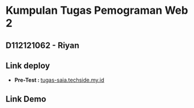 # Kumpulan Tugas Pemograman Web 2

## D112121062 -  Riyan

## Link deploy
-  <b>Pre-Test : </b><a href="https://tugas-saia.techside.my.id/web-2/tugas-1/mahasiswa.php" target="_blank">tugas-saia.techside.my.id</a>


## Link Demo

